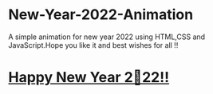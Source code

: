 # New-Year-2022-Animation

A simple animation for new year 2022 using HTML,CSS and JavaScript.Hope you like it and best wishes for all !!
# <a href="https://mohammadsidani.github.io/New-Year-2022-Animation" rel="nofollow"> Happy New Year 2🥳22!!</a>
